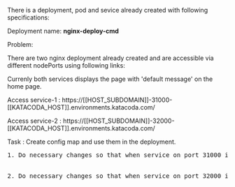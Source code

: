 
There is a deployment, pod and sevice already created with following specifications:

Deployment name: <b>nginx-deploy-cmd</b>

Problem:

There are two nginx deployment already created and are accessible via different nodePorts using
following links:

Currenly both services displays the page with 'default message' on the home page.

Access service-1 : https://[[HOST_SUBDOMAIN]]-31000-[[KATACODA_HOST]].environments.katacoda.com/

Access service-2 : https://[[HOST_SUBDOMAIN]]-32000-[[KATACODA_HOST]].environments.katacoda.com/

Task : Create config map and use them in the deployment.
<pre>
1. Do necessary changes so that when service on port 31000 is accessed the message displayed is  'welcome to service on 31000'


2. Do necessary changes so that when service on port 32000 is accessed the message displayed is  'welcome to service on 32000'
</pre>
